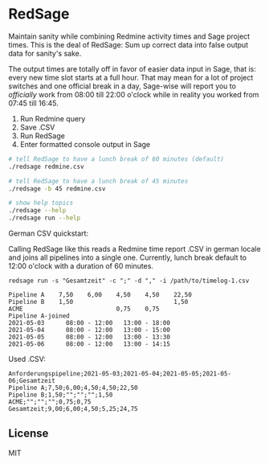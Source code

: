 # RedSage

Maintain sanity while combining Redmine activity times and Sage project times. This is the deal of RedSage: Sum up correct data into false output data for sanity's sake.

The output times are totally off in favor of easier data input in Sage, that is: every new time slot starts at a full hour. That may mean for a lot of project switches and one official break in a day, Sage-wise will report you to _officially_ work from 08:00 till 22:00 o'clock while in reality you worked from 07:45 till 16:45.

1. Run Redmine query
1. Save .CSV
1. Run RedSage
1. Enter formatted console output in Sage

```bash
# tell RedSage to have a lunch break of 60 minutes (default)
./redsage redmine.csv

# tell RedSage to have a lunch break of 45 minutes 
./redsage -b 45 redmine.csv

# show help topics
./redsage --help
./redsage run --help
```

German CSV quickstart:

Calling RedSage like this reads a Redmine time report .CSV in german locale and joins all pipelines into a single one. Currently, lunch break default to 12:00 o'clock with a duration of 60 minutes.

```
redsage run -s "Gesamtzeit" -c ";" -d "," -i /path/to/timelog-1.csv

Pipeline A    7,50    6,00    4,50    4,50    22,50   
Pipeline B    1,50                            1,50    
ACME                          0,75    0,75    
Pipeline A-joined
2021-05-03      08:00 - 12:00   13:00 - 18:00   
2021-05-04      08:00 - 12:00   13:00 - 15:00   
2021-05-05      08:00 - 12:00   13:00 - 13:30   
2021-05-06      08:00 - 12:00   13:00 - 14:15   
```

Used .CSV:
```csv
Anforderungspipeline;2021-05-03;2021-05-04;2021-05-05;2021-05-06;Gesamtzeit
Pipeline A;7,50;6,00;4,50;4,50;22,50
Pipeline B;1,50;"";"";"";1,50
ACME;"";"";"";0,75;0,75
Gesamtzeit;9,00;6,00;4,50;5,25;24,75
```

## License

MIT